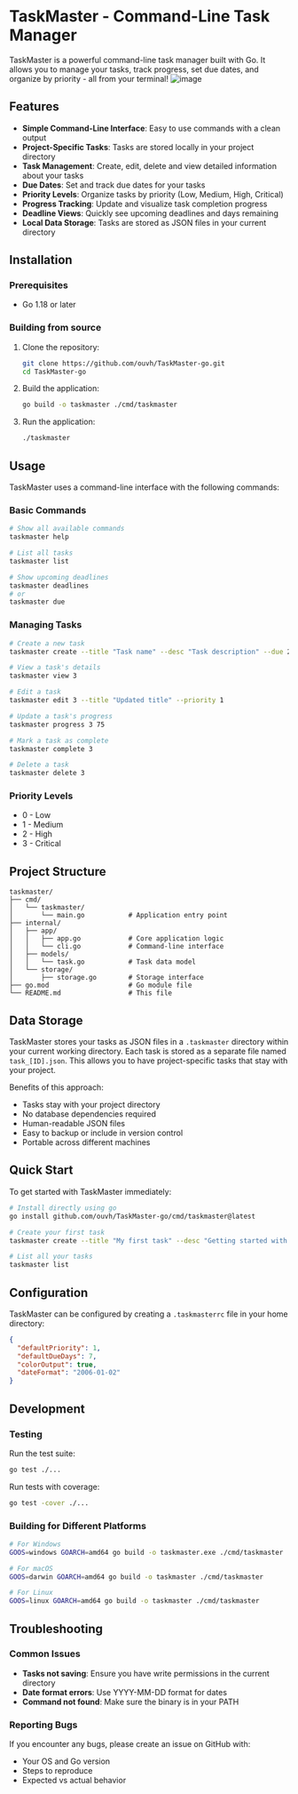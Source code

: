 # TaskMaster - Command-Line Task Manager

TaskMaster is a powerful command-line task manager built with Go. It allows you to manage your tasks, track progress, set due dates, and organize by priority - all from your terminal!
![image](https://github.com/user-attachments/assets/5e415025-de8a-485f-b904-5a9d007aa4f1)

## Features

- **Simple Command-Line Interface**: Easy to use commands with a clean output
- **Project-Specific Tasks**: Tasks are stored locally in your project directory
- **Task Management**: Create, edit, delete and view detailed information about your tasks
- **Due Dates**: Set and track due dates for your tasks
- **Priority Levels**: Organize tasks by priority (Low, Medium, High, Critical)
- **Progress Tracking**: Update and visualize task completion progress
- **Deadline Views**: Quickly see upcoming deadlines and days remaining
- **Local Data Storage**: Tasks are stored as JSON files in your current directory

## Installation

### Prerequisites

- Go 1.18 or later

### Building from source

1. Clone the repository:
   ```bash
   git clone https://github.com/ouvh/TaskMaster-go.git
   cd TaskMaster-go
   ```

2. Build the application:
   ```bash
   go build -o taskmaster ./cmd/taskmaster
   ```

3. Run the application:
   ```bash
   ./taskmaster
   ```

## Usage

TaskMaster uses a command-line interface with the following commands:

### Basic Commands

```bash
# Show all available commands
taskmaster help

# List all tasks
taskmaster list

# Show upcoming deadlines
taskmaster deadlines
# or
taskmaster due
```

### Managing Tasks

```bash
# Create a new task
taskmaster create --title "Task name" --desc "Task description" --due 2023-12-31 --priority 2

# View a task's details
taskmaster view 3

# Edit a task
taskmaster edit 3 --title "Updated title" --priority 1

# Update a task's progress
taskmaster progress 3 75

# Mark a task as complete
taskmaster complete 3

# Delete a task
taskmaster delete 3
```

### Priority Levels

- 0 - Low
- 1 - Medium
- 2 - High
- 3 - Critical

## Project Structure

```
taskmaster/
├── cmd/
│   └── taskmaster/
│       └── main.go           # Application entry point
├── internal/
│   ├── app/
│   │   ├── app.go            # Core application logic
│   │   └── cli.go            # Command-line interface
│   ├── models/
│   │   └── task.go           # Task data model
│   └── storage/
│       ├── storage.go        # Storage interface
├── go.mod                    # Go module file
└── README.md                 # This file
```

## Data Storage

TaskMaster stores your tasks as JSON files in a `.taskmaster` directory within your current working directory. Each task is stored as a separate file named `task_[ID].json`. This allows you to have project-specific tasks that stay with your project.

Benefits of this approach:
- Tasks stay with your project directory
- No database dependencies required
- Human-readable JSON files
- Easy to backup or include in version control
- Portable across different machines

## Quick Start

To get started with TaskMaster immediately:

```bash
# Install directly using go
go install github.com/ouvh/TaskMaster-go/cmd/taskmaster@latest

# Create your first task
taskmaster create --title "My first task" --desc "Getting started with TaskMaster" --priority 1

# List all your tasks
taskmaster list
```

## Configuration

TaskMaster can be configured by creating a `.taskmasterrc` file in your home directory:

```json
{
  "defaultPriority": 1,
  "defaultDueDays": 7,
  "colorOutput": true,
  "dateFormat": "2006-01-02"
}
```

## Development

### Testing

Run the test suite:

```bash
go test ./...
```

Run tests with coverage:

```bash
go test -cover ./...
```

### Building for Different Platforms

```bash
# For Windows
GOOS=windows GOARCH=amd64 go build -o taskmaster.exe ./cmd/taskmaster

# For macOS
GOOS=darwin GOARCH=amd64 go build -o taskmaster ./cmd/taskmaster

# For Linux
GOOS=linux GOARCH=amd64 go build -o taskmaster ./cmd/taskmaster
```

## Troubleshooting

### Common Issues

- **Tasks not saving**: Ensure you have write permissions in the current directory
- **Date format errors**: Use YYYY-MM-DD format for dates
- **Command not found**: Make sure the binary is in your PATH

### Reporting Bugs

If you encounter any bugs, please create an issue on GitHub with:
- Your OS and Go version
- Steps to reproduce
- Expected vs actual behavior

